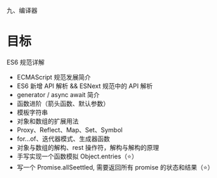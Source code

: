 九、编译器

# 目标

ES6 规范详解

- ECMAScript 规范发展简介
- ES6 新增 API 解析 && ESNext 规范中的 API 解析
- generator / async await 简介
- 函数进阶（箭头函数、默认参数）
- 模板字符串
- 对象和数组的扩展用法
- Proxy、Reflect、Map、Set、Symbol
- for...of、迭代器模式、生成器函数
- 对象与数组的解构、rest 操作符，解构与解构的原理
- 手写实现一个函数模拟 Object.entries（⭐）
- 写一个 Promise.allSeettled, 需要返回所有 promise 的状态和结果（⭐）
